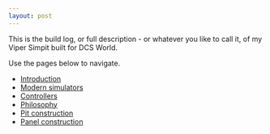 ```yaml
---
layout: post
---
```

This is the build log, or full description - or whatever you like to call it, of my Viper Simpit built for DCS World.

Use the pages below to navigate.


* [Introduction](./articles/intro.html)
* [Modern simulators](./articles/back.html)
* [Controllers](./articles/controllers.md)
* [Philosophy](./articles/methodology.md)
* [Pit construction](./articles/pitframe.md)
* [Panel construction](./articles/panels.md)
